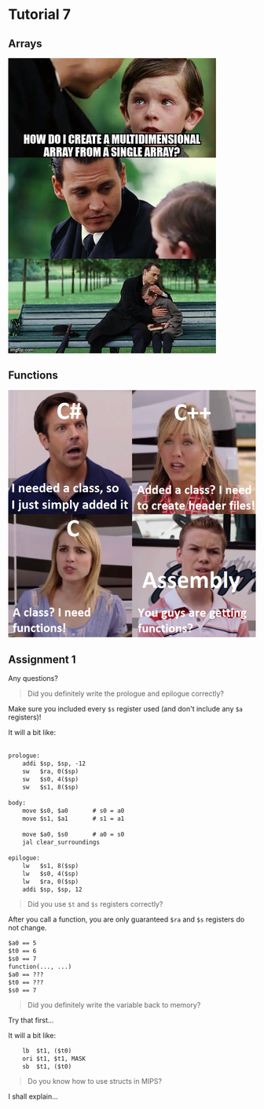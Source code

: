 # Tutorial 7

## Arrays

![arrays](arrays.jpg)

## Functions

![functions](functions.png)

## Assignment 1

Any questions?

> Did you definitely write the prologue and epilogue correctly?

Make sure you included every `$s` register used (and don't include any `$a` registers)!

It will a bit like:
```

prologue:
    addi $sp, $sp, -12
    sw   $ra, 0($sp)
    sw   $s0, 4($sp)
    sw   $s1, 8($sp)

body:
    move $s0, $a0       # s0 = a0
    move $s1, $a1       # s1 = a1
    
    move $a0, $s0       # a0 = s0
    jal clear_surroundings

epilogue:
    lw   $s1, 8($sp)
    lw   $s0, 4($sp)
    lw   $ra, 0($sp)
    addi $sp, $sp, 12
```

> Did you use `$t` and `$s` registers correctly?

After you call a function, you are only guaranteed `$ra` and `$s` registers do not change.

```
$a0 == 5
$t0 == 6
$s0 == 7
function(..., ...)
$a0 == ???
$t0 == ???
$s0 == 7
```

> Did you definitely write the variable back to memory?

Try that first...

It will a bit like:
```
    lb  $t1, ($t0)
    ori $t1, $t1, MASK
    sb  $t1, ($t0)
```

> Do you know how to use structs in MIPS?

I shall explain...
